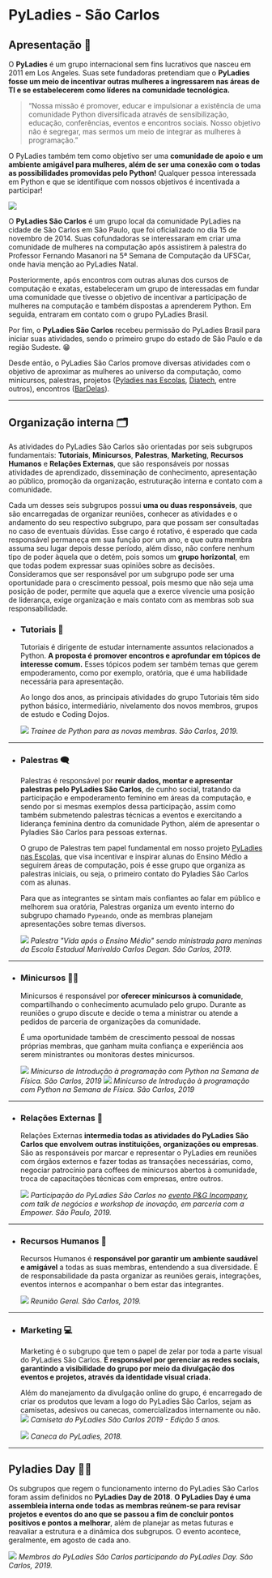 # PyLadies - São Carlos

## Apresentação 👋
O **PyLadies** é um grupo internacional sem fins lucrativos que nasceu em 2011 em Los Angeles. Suas sete fundadoras pretendiam que o **PyLadies fosse um meio de incentivar outras mulheres a ingressarem nas áreas de TI e se estabelecerem como líderes na comunidade tecnológica.**

> “Nossa missão é promover, educar e impulsionar a existência de uma comunidade Python diversificada através de sensibilização, educação, conferências, eventos e encontros sociais. Nosso objetivo não é segregar, mas sermos um meio de integrar as mulheres à programação.”

O PyLadies também tem como objetivo ser uma **comunidade de apoio e um ambiente amigável para mulheres, além de ser uma conexão com o todas as possibilidades promovidas pelo Python!** Qualquer pessoa interessada em Python e que se identifique com nossos objetivos é incentivada a participar!

![](https://i.imgur.com/zuZx25K.png)


O **PyLadies São Carlos** é um grupo local da comunidade PyLadies na cidade de São Carlos em São Paulo, que foi oficializado no dia 15 de novembro de 2014. Suas cofundadoras se interessaram em criar uma comunidade de mulheres na computação após assistirem à palestra do Professor Fernando Masanori na 5ª Semana de Computação da UFSCar, onde havia menção ao PyLadies Natal.

Posteriormente, após encontros com outras alunas dos cursos de computação e exatas, estabeleceram um grupo de interessadas em fundar uma comunidade que tivesse o objetivo de incentivar a participação de mulheres na computação e também dispostas a aprenderem Python. Em seguida, entraram em contato com o grupo PyLadies Brasil.

Por fim, o **PyLadies São Carlos** recebeu permissão do PyLadies Brasil para iniciar suas atividades, sendo o primeiro grupo do estado de São Paulo e da região Sudeste. 😁

Desde então, o PyLadies São Carlos promove diversas atividades com o objetivo de aproximar as mulheres ao universo da computação, como minicursos, palestras, projetos ([Pyladies nas Escolas](https://g1.globo.com/sp/sao-carlos-regiao/noticia/2019/08/22/projeto-leva-universo-da-programacao-para-meninas-do-ensino-medio-em-sao-carlos.ghtml), [Diatech](https://www.facebook.com/PyLadiesSaoCarlos/photos/a.1926210530813893/1926213804146899?type=3&sfns=mo), entre outros), encontros ([BarDelas](https://www.facebook.com/PyLadiesSaoCarlos/posts/2409227145845560)).

---
## Organização interna 🗂️
As atividades do PyLadies São Carlos são orientadas por seis subgrupos fundamentais: **Tutoriais**, **Minicursos**, **Palestras**, **Marketing**, **Recursos Humanos** e **Relações Externas**, que são responsáveis por nossas atividades de aprendizado, disseminação de conhecimento, apresentação ao público, promoção da organização, estruturação interna e contato com a comunidade.


Cada um desses seis subgrupos possui **uma ou duas responsáveis**, que são encarregadas de organizar reuniões, conhecer as atividades e o andamento do seu respectivo subgrupo, para que possam ser consultadas no caso de eventuais dúvidas. Esse cargo é rotativo, é esperado que cada responsável permaneça em sua função por um ano, e que outra membra assuma seu lugar depois desse período, além disso, não confere nenhum tipo de poder àquela que o detém, pois somos um **grupo horizontal**, em que todas podem expressar suas opiniões sobre as decisões. Consideramos que ser responsável por um subgrupo pode ser uma oportunidade para o crescimento pessoal, pois mesmo que não seja uma posição de poder, permite que aquela que a exerce vivencie uma posição de liderança, exige organização e mais contato com as membras sob sua responsabilidade.

* ### Tutoriais 📖

    Tutoriais é dirigente de estudar internamente assuntos relacionados a Python. **A proposta é promover encontros e aprofundar em tópicos de interesse comum.** Esses tópicos podem ser também temas que gerem empoderamento, como por exemplo, oratória, que é uma habilidade necessária para apresentação.    

    Ao longo dos anos, as principais atividades do grupo Tutoriais têm sido python básico, intermediário, nivelamento dos novos membros, grupos de estudo  e  Coding Dojos.

    ![](https://i.imgur.com/zaUvnXi.jpg)
*Trainee de Python para as novas membras. São Carlos, 2019.*

---

* ### Palestras 🗨️

    Palestras é responsável por **reunir dados, montar e apresentar palestras pelo PyLadies São Carlos**, de cunho social, tratando da participação e empoderamento feminino em áreas da computação, e sendo por si mesmas exemplos dessa participação, assim como também submetendo palestras técnicas a eventos e exercitando a liderança feminina dentro da comunidade Python, além de apresentar o Pyladies São Carlos para pessoas externas.

    O grupo de Palestras tem papel fundamental em nosso projeto [PyLadies nas Escolas](https://g1.globo.com/sp/sao-carlos-regiao/noticia/2019/08/22/projeto-leva-universo-da-programacao-para-meninas-do-ensino-medio-em-sao-carlos.ghtml), que visa incentivar e inspirar alunas do Ensino Médio a seguirem áreas de computação, pois é esse grupo que organiza as palestras iniciais, ou seja, o primeiro contato do Pyladies São Carlos com as alunas.

    Para que as integrantes se sintam mais confiantes    ao falar em público e melhorem sua oratória, Palestras organiza um evento interno do subgrupo chamado `Pypeando`, onde as membras planejam apresentações sobre temas diversos.


    ![](https://i.imgur.com/vh1QqJt.png)
*Palestra "Vida após o Ensino Médio" sendo ministrada para meninas da Escola Estadual Marivaldo Carlos Degan. São Carlos, 2019.*


---
* ### Minicursos 👩‍💻
    Minicursos é responsável por **oferecer minicursos à comunidade**, compartilhando o conhecimento acumulado pelo grupo. Durante as reuniões o grupo discute e decide o tema a ministrar ou atende a pedidos de parceria de organizações da comunidade.

    É uma oportunidade também de crescimento pessoal de nossas próprias membras, que ganham muita confiança e experiência aos serem ministrantes ou monitoras destes minicursos.

    ![](https://i.imgur.com/ivSFcV9.jpg)
*Minicurso de Introdução à programação com Python na Semana de Física. São Carlos, 2019*
    ![](https://i.imgur.com/vMcghni.jpg)
*Minicurso de Introdução à programação com Python na Semana de Física. São Carlos, 2019*


---

* ### Relações Externas 🤝
    Relações Externas **intermedia todas as atividades do PyLadies São Carlos que envolvem outras instituições, organizações ou empresas**. São as responsáveis por marcar e representar o PyLadies em reuniões com órgãos externos e fazer todas as transações necessárias, como, negociar patrocínio para coffees de minicursos abertos à comunidade, troca de capacitações técnicas com empresas, entre outros.

    ![](https://i.imgur.com/g6olfEt.jpg)
*Participação do PyLadies São Carlos no [evento P&G Incompany](https://www.facebook.com/PyLadiesSaoCarlos/photos/a.2034377563330522/2034377806663831?type=3&sfns=mo), com talk de negócios e workshop de inovação,  em parceria com a Empower. São Paulo, 2019.*

---

* ### Recursos Humanos 👐
    Recursos Humanos é  **responsável por garantir um ambiente saudável e amigável** a todas as suas membras, entendendo a sua diversidade. É de responsabilidade da pasta organizar as reuniões gerais, integrações, eventos internos e acompanhar o bem estar das integrantes.

    ![](https://i.imgur.com/gIR8Mm5.png)
*Reunião Geral. São Carlos, 2019.*


---

* ### Marketing 💻
    Marketing é o subgrupo que tem o papel de zelar por toda a parte visual do PyLadies São Carlos. **É responsável por gerenciar as redes sociais, garantindo a visibilidade do grupo por meio da divulgação dos eventos e projetos, através da identidade visual criada.**

    Além do manejamento da divulgação online do grupo, é encarregado de criar os produtos que levam a logo do PyLadies São Carlos, sejam as camisetas, adesivos ou canecas, comercializados internamente ou não.
    ![](https://i.imgur.com/xIK3nz8.jpg)
*Camiseta do PyLadies São Carlos 2019 - Edição 5 anos.*

    ![](https://i.imgur.com/YYuzlye.png)
*Caneca do PyLadies, 2018.*


---

## Pyladies Day 🤹‍♀️
Os subgrupos que regem o funcionamento interno do PyLadies São Carlos foram assim definidos no **PyLadies Day de 2018**. **O PyLadies Day é uma assembleia interna onde todas as membras reúnem-se para revisar projetos e eventos do ano que se passou a fim de concluir pontos positivos e pontos a melhorar**, além de planejar as metas futuras e reavaliar a estrutura  e a dinâmica dos subgrupos. O evento acontece, geralmente, em agosto de cada ano.


![](https://i.imgur.com/NN6iqFi.jpg)
*Membros do PyLadies São Carlos participando do PyLadies Day. São Carlos, 2019.*
